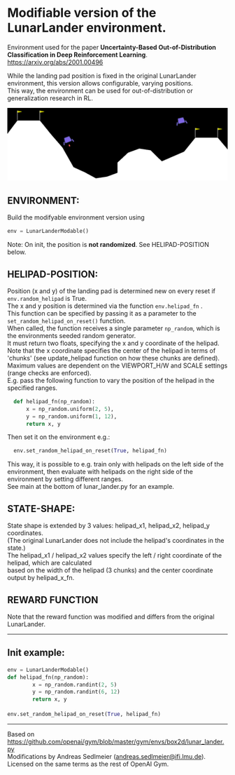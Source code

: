 # Modifiable version of the LunarLander environment.
Environment used for the paper **Uncertainty-Based Out-of-Distribution Classification in Deep Reinforcement Learning**.   
https://arxiv.org/abs/2001.00496

While the landing pad position is fixed in the original LunarLander environment, this version allows configurable, varying positions.   
This way, the environment can be used for out-of-distribution or generalization research in RL.

![Pad example](example.png)

## ENVIRONMENT:
Build the modifyable environment version using
```python
env = LunarLanderModable()
```
Note: On init, the position is **not randomized**. See HELIPAD-POSITION below.

## HELIPAD-POSITION:
Position (x and y) of the landing pad is determined new on every reset if `env.random_helipad` is True.   
The x and y position is determined via the function `env.helipad_fn` .   
This function can be specified by passing it as a parameter to the `set_random_helipad_on_reset()` function.   
When called, the function receives a single parameter `np_random`, which is the environments seeded random generator.   
It must return two floats, specifying the x and y coordinate of the helipad.   
Note that the x coordinate specifies the center of the helipad in terms of 'chunks' (see update_helipad function on how these chunks are defined).   
Maximum values are dependent on the VIEWPORT_H/W and SCALE settings (range checks are enforced).   
E.g. pass the following function to vary the position of the helipad in the specified ranges.   
```python
  def helipad_fn(np_random):
      x = np_random.uniform(2, 5),
      y = np_random.uniform(1, 12),
      return x, y
```
Then set it on the environment e.g.:
```python
  env.set_random_helipad_on_reset(True, helipad_fn)
```
This way, it is possible to e.g. train only with helipads on the left side of the environment,
then evaluate with helipads on the right side of the environment by setting different ranges.   
See main at the bottom of lunar_lander.py for an example.

## STATE-SHAPE:
State shape is extended by 3 values: helipad_x1, helipad_x2, helipad_y coordinates.   
(The original LunarLander does not include the helipad's coordinates in the state.)   
The helipad_x1 / helipad_x2 values specify the left / right coordinate of the helipad, which are calculated   
based on the width of the helipad (3 chunks) and the center coordinate output by helipad_x_fn.   

## REWARD FUNCTION
Note that the reward function was modified and differs from the original LunarLander.   

---

## Init example:
```python
env = LunarLanderModable()
def helipad_fn(np_random):
        x = np_random.randint(2, 5)
        y = np_random.randint(6, 12)
        return x, y

env.set_random_helipad_on_reset(True, helipad_fn)
```

---

Based on https://github.com/openai/gym/blob/master/gym/envs/box2d/lunar_lander.py   
Modifications by Andreas Sedlmeier (andreas.sedlmeier@ifi.lmu.de).   
Licensed on the same terms as the rest of OpenAI Gym.